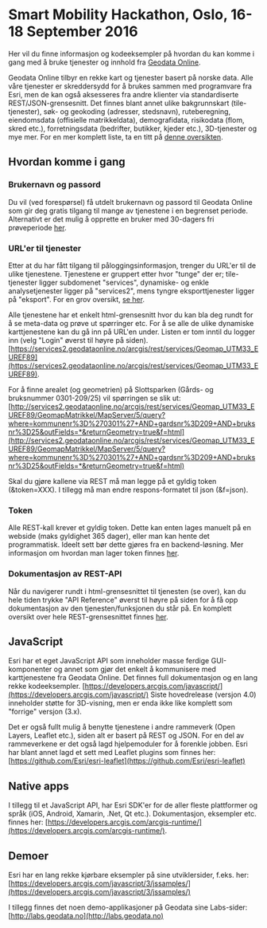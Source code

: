 # Smart Mobility Hackathon, Oslo, 16-18 September 2016
Her vil du finne informasjon og kodeeksempler på hvordan du kan komme i gang med å bruke tjenester og innhold fra [Geodata Online](http://geodata.no/hva-tilbyr-vi/innhold-og-tjenester/).

Geodata Online tilbyr en rekke kart og tjenester basert på norske data. Alle våre tjenester er skreddersydd for å brukes sammen med programvare fra Esri, men de kan også aksesseres fra andre klienter via standardiserte REST/JSON-grensesnitt. Det finnes blant annet ulike bakgrunnskart (tile-tjenester), søk- og geokoding (adresser, stedsnavn), ruteberegning, eiendomsdata (offisielle matrikkeldata), demografidata, risikodata (flom, skred etc.), forretningsdata (bedrifter, butikker, kjeder etc.), 3D-tjenester og mye mer. For en mer komplett liste, ta en titt på [denne oversikten](http://geodataonline.maps.arcgis.com/apps/MapAndAppGallery/index.html?appid=7c3bd2cafdc947779a6493a2e03504c9).

## Hvordan komme i gang
### Brukernavn og passord
Du vil (ved forespørsel) få utdelt brukernavn og passord til Geodata Online som gir deg gratis tilgang til mange av tjenestene i en begrenset periode. Alternativt er det mulig å opprette en bruker med 30-dagers fri prøveperiode [her](http://geodata.no/supportsenter/geodata-online-support/opprett-ny-konto/).

### URL'er til tjenester
Etter at du har fått tilgang til påloggingsinformasjon, trenger du URL'er til de ulike tjenestene. Tjenestene er gruppert etter hvor "tunge" der er; tile-tjenester ligger subdomenet "services", dynamiske- og enkle analysetjenester ligger på "services2", mens tyngre eksporttjenester ligger på "eksport". For en grov oversikt, [se her](http://geodata.no/supportsenter/geodata-online-support/gis-brukere/adresser-til-tjenester-fra-geodata-online/).

Alle tjenestene har et enkelt html-grensesnitt hvor du kan bla deg rundt for å se meta-data og prøve ut spørringer etc. For å se alle de ulike dynamiske karttjenestene kan du gå inn på URL'en under. Listen er tom inntil du logger inn (velg "Login" øverst til høyre på siden). 
[https://services2.geodataonline.no/arcgis/rest/services/Geomap_UTM33_EUREF89](https://services2.geodataonline.no/arcgis/rest/services/Geomap_UTM33_EUREF89).

For å finne arealet (og geometrien) på Slottsparken (Gårds- og bruksnummer 0301-209/25) vil spørringen se slik ut:
[http://services2.geodataonline.no/arcgis/rest/services/Geomap_UTM33_EUREF89/GeomapMatrikkel/MapServer/5/query?where=kommunenr%3D%270301%27+AND+gardsnr%3D209+AND+bruksnr%3D25&outFields=*&returnGeometry=true&f=html](http://services2.geodataonline.no/arcgis/rest/services/Geomap_UTM33_EUREF89/GeomapMatrikkel/MapServer/5/query?where=kommunenr%3D%270301%27+AND+gardsnr%3D209+AND+bruksnr%3D25&outFields=*&returnGeometry=true&f=html)

Skal du gjøre kallene via REST må man legge på et gyldig token (&token=XXX). I tillegg må man endre respons-formatet til json (&f=json).

### Token
Alle REST-kall krever et gyldig token. Dette kan enten lages manuelt på en webside (maks gyldighet 365 dager), eller man kan hente det programmatisk. Ideelt sett bør dette gjøres fra en backend-løsning. Mer informasjon om hvordan man lager token finnes [her](http://geodata.no/supportsenter/geodata-online-support/utviklere/tilgang-til-sikre-tjenester/).

### Dokumentasjon av REST-API
Når du navigerer rundt i html-grensesnittet til tjenesten (se over), kan du hele tiden trykke "API Reference" øverst til høyre på siden for å få opp dokumentasjon av den tjenesten/funksjonen du står på. En komplett oversikt over hele REST-grensesnittet finnes [her](http://services.geodataonline.no/arcgis/sdk/rest/index.html).

## JavaScript
Esri har et eget JavaScript API som inneholder masse ferdige GUI-komponenter og annet som gjør det enkelt å kommunisere med karttjenestene fra Geodata Online. Det finnes full dokumentasjon og en lang rekke kodeeksempler.
[https://developers.arcgis.com/javascript/](https://developers.arcgis.com/javascript/)
Siste hovedrelease (versjon 4.0) inneholder støtte for 3D-visning, men er enda ikke like komplett som "forrige" versjon (3.x).

Det er også fullt mulig å benytte tjenestene i andre rammeverk (Open Layers, Leaflet etc.), siden alt er basert på REST og JSON. For en del av rammeverkene er det også lagd hjelpemoduler for å forenkle jobben. Esri har blant annet lagd et sett med Leaflet plugins som finnes her:
[https://github.com/Esri/esri-leaflet](https://github.com/Esri/esri-leaflet)

## Native apps
I tillegg til et JavaScript API, har Esri SDK'er for de aller fleste plattformer og språk (iOS, Android, Xamarin, .Net, Qt etc.). Dokumentasjon, eksempler etc. finnes her:
[https://developers.arcgis.com/arcgis-runtime/](https://developers.arcgis.com/arcgis-runtime/).

## Demoer
Esri har en lang rekke kjørbare eksempler på sine utviklersider, f.eks. her:
[https://developers.arcgis.com/javascript/3/jssamples/](https://developers.arcgis.com/javascript/3/jssamples/)

I tillegg finnes det noen demo-applikasjoner på Geodata sine Labs-sider:
[http://labs.geodata.no](http://labs.geodata.no)
